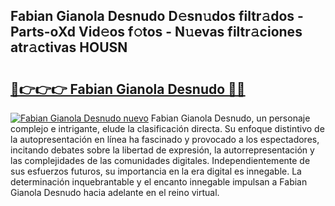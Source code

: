## Fabian Gianola Desnudo D𝚎sn𝚞dos filtr𝚊dos - Parts-oXd Vid𝚎os f𝚘tos - N𝚞evas filtr𝚊ciones atr𝚊ctivas HOUSN

# <h2><a href="http://mb1s4n.tromn.icu/?c=Fabian+Gianola+Desnudo">🔗👉👉👉 Fabian Gianola Desnudo 🔗🔗</a></h2>

[![Fabian Gianola Desnudo nuevo](https://i.imgur.com/pEAQMta.gif)](http://mb1s4n.tromn.icu/?c=Fabian+Gianola+Desnudo)
Fabian Gianola Desnudo, un personaje complejo e intrigante, elude la clasificación directa. Su enfoque distintivo de la autopresentación en línea ha fascinado y provocado a los espectadores, incitando debates sobre la libertad de expresión, la autorrepresentación y las complejidades de las comunidades digitales. Independientemente de sus esfuerzos futuros, su importancia en la era digital es innegable. La determinación inquebrantable y el encanto innegable impulsan a Fabian Gianola Desnudo hacia adelante en el reino virtual.

